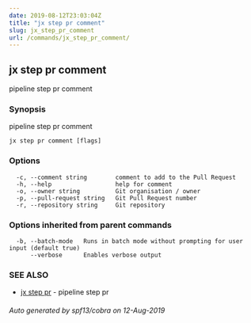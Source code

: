 ```yaml
---
date: 2019-08-12T23:03:04Z
title: "jx step pr comment"
slug: jx_step_pr_comment
url: /commands/jx_step_pr_comment/
---
```

## jx step pr comment

pipeline step pr comment

### Synopsis

pipeline step pr comment

```
jx step pr comment [flags]
```

### Options

```
  -c, --comment string        comment to add to the Pull Request
  -h, --help                  help for comment
  -o, --owner string          Git organisation / owner
  -p, --pull-request string   Git Pull Request number
  -r, --repository string     Git repository
```

### Options inherited from parent commands

```
  -b, --batch-mode   Runs in batch mode without prompting for user input (default true)
      --verbose      Enables verbose output
```

### SEE ALSO

* [jx step pr](/commands/jx_step_pr/)	 - pipeline step pr

###### Auto generated by spf13/cobra on 12-Aug-2019

